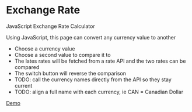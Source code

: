 # Exchange Rate
JavaScript Exchange Rate Calculator

Using JavaScript, this page can convert any currency value to another

* Choose a currency value
* Choose a second value to compare it to
* The lates rates will be fetched from a rate API and the two rates can be compared
* The switch button will reverse the comparison
* TODO: call the currency names directly from the API so they stay current
* TODO: align a full name with each currency, ie CAN = Canadian Dollar

[Demo](https://rawcdn.githack.com/mecramer/form-validator/aea37ab4120b5224f97ca4efa098b54fc1ce5fdb/index.html)